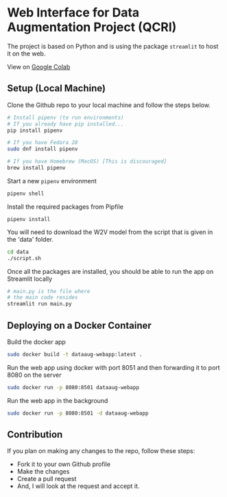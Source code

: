 # Web Interface for Data Augmentation Project (QCRI)

The project is based on Python and is using the package `streamlit` to host it on the web. 

View on [Google Colab](https://colab.research.google.com/drive/1G_MKT4gnDDoX-hzyFABeornv-gubkRLy?usp=sharing)

## Setup (Local Machine)
Clone the Github repo to your local machine and follow the steps below.

```sh
# Install pipenv (to run environments)
# If you already have pip installed...
pip install pipenv

# If you have Fedora 28
sudo dnf install pipenv

# If you have Homebrew (MacOS) [This is discouraged]
brew install pipenv
```

Start a new `pipenv` environment 
```sh
pipenv shell
```

Install the required packages from Pipfile
```
pipenv install
```

You will need to download the W2V model from the script that is given in the 'data' folder.
```bash
cd data
./script.sh
```

Once all the packages are installed, you should be able to run the app on Streamlit locally
```sh
# main.py is the file where 
# the main code resides
streamlit run main.py
```

## Deploying on a Docker Container

Build the docker app
```sh
sudo docker build -t dataaug-webapp:latest .
```

Run the web app using docker with port 8051 and then forwarding it to port 8080 on the server
```sh
sudo docker run -p 8080:8501 dataaug-webapp
```

Run the web app in the background
```sh
sudo docker run -p 8080:8501 -d dataaug-webapp
```

## Contribution

If you plan on making any changes to the repo, follow these steps:
* Fork it to your own Github profile
* Make the changes 
* Create a pull request
* And, I will look at the request and accept it.

